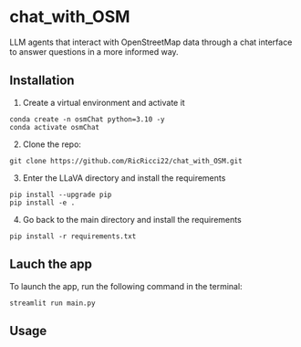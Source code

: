 # chat_with_OSM
LLM agents that interact with OpenStreetMap data through a chat interface to answer questions in a more informed way. 

## Installation

1) Create a virtual environment and activate it
```Shell
conda create -n osmChat python=3.10 -y
conda activate osmChat
```

2) Clone the repo:
```Shell
git clone https://github.com/RicRicci22/chat_with_OSM.git
```

3) Enter the LLaVA directory and install the requirements
```Shell
pip install --upgrade pip
pip install -e .
```

4) Go back to the main directory and install the requirements
```Shell
pip install -r requirements.txt
```

## Lauch the app

To launch the app, run the following command in the terminal:

```Shell
streamlit run main.py
```

## Usage

